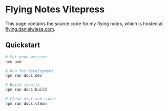 # Flying Notes Vitepress

This page contains the source code for my flying notes, which is hosted at [flying.danielwiese.com](https://flying.danielwiese.com).

## Quickstart

```sh
# Set node version
nvm use

# Run for development
npm run docs:dev

# Build locally
npm run docs:build

# Clean dist and cache
npm run docs:clean
```
